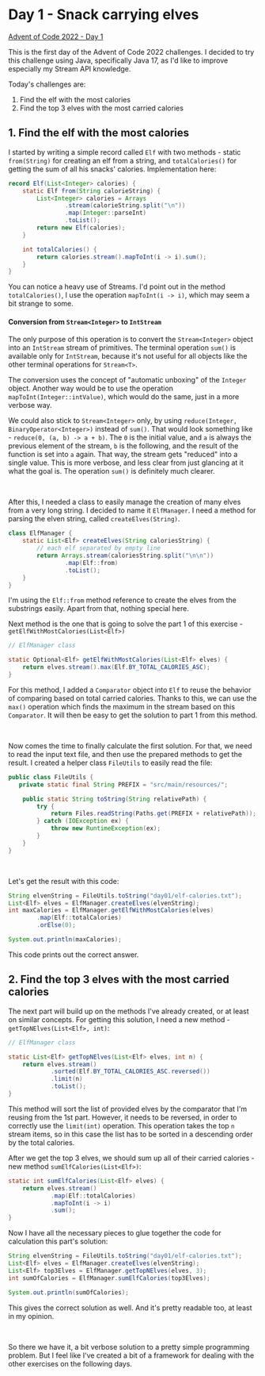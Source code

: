 # Day 1 - Snack carrying elves

[Advent of Code 2022 - Day 1](https://adventofcode.com/2022/day/1)

This is the first day of the Advent of Code 2022 challenges.
I decided to try this challenge using Java, specifically Java 17, as I'd like to improve especially my Stream API knowledge.

Today's challenges are:

1. Find the elf with the most calories
2. Find the top 3 elves with the most carried calories

## 1. Find the elf with the most calories

I started by writing a simple record called `Elf` with two methods - static `from(String)` for creating an elf from a string, and `totalCalories()` for getting the sum of all his snacks' calories. Implementation here:

```java
record Elf(List<Integer> calories) {
    static Elf from(String calorieString) {
        List<Integer> calories = Arrays
                .stream(calorieString.split("\n"))
                .map(Integer::parseInt)
                .toList();
        return new Elf(calories);
    }

    int totalCalories() {
        return calories.stream().mapToInt(i -> i).sum();
    }
}
```

You can notice a heavy use of Streams. I'd point out in the method `totalCalories()`, I use the operation `mapToInt(i -> i)`, which may seem a bit strange to some.

#### Conversion from `Stream<Integer>` to `IntStream`

The only purpose of this operation is to convert the `Stream<Integer>` object into an `IntStream` stream of primitives. The terminal operation `sum()` is available only for `IntStream`, because it's not useful for all objects like the other terminal operations for `Stream<T>`.

The conversion uses the concept of "automatic unboxing" of the `Integer` object. Another way would be to use the operation `mapToInt(Integer::intValue)`, which would do the same, just in a more verbose way.

We could also stick to `Stream<Integer>` only, by using `reduce(Integer, BinaryOperator<Integer>)` instead of `sum()`. That would look something like - `reduce(0, (a, b) -> a + b)`. The `0` is the initial value, and `a` is always the previous element of the stream, `b` is the following, and the result of the function is set into `a` again. That way, the stream gets "reduced" into a single value. This is more verbose, and less clear from just glancing at it what the goal is. The operation `sum()` is definitely much clearer.

&nbsp;

After this, I needed a class to easily manage the creation of many elves from a very long string. I decided to name it `ElfManager`. I need a method for parsing the elven string, called `createElves(String)`.

```java
class ElfManager {
    static List<Elf> createElves(String caloriesString) {
        // each elf separated by empty line
        return Arrays.stream(caloriesString.split("\n\n"))
                .map(Elf::from)
                .toList();
    }
}
```

I'm using the `Elf::from` method reference to create the elves from the substrings easily. Apart from that, nothing special here.

Next method is the one that is going to solve the part 1 of this exercise - `getElfWithMostCalories(List<Elf>)`

```java
// ElfManager class

static Optional<Elf> getElfWithMostCalories(List<Elf> elves) {
    return elves.stream().max(Elf.BY_TOTAL_CALORIES_ASC);
}
```

For this method, I added a `Comparator` object into `Elf` to reuse the behavior of comparing based on total carried calories. Thanks to this, we can use the `max()` operation which finds the maximum in the stream based on this `Comparator`. It will then be easy to get the solution to part 1 from this method.

&nbsp;

Now comes the time to finally calculate the first solution. For that, we need to read the input text file, and then use the prepared methods to get the result. I created a helper class `FileUtils` to easily read the file:

```java
public class FileUtils {
   private static final String PREFIX = "src/main/resources/";

    public static String toString(String relativePath) {
        try {
            return Files.readString(Paths.get(PREFIX + relativePath));
        } catch (IOException ex) {
            throw new RuntimeException(ex);
        }
    }
}
```

&nbsp;

Let's get the result with this code:

```java
String elvenString = FileUtils.toString("day01/elf-calories.txt");
List<Elf> elves = ElfManager.createElves(elvenString);
int maxCalories = ElfManager.getElfWithMostCalories(elves)
        .map(Elf::totalCalories)
        .orElse(0);

System.out.println(maxCalories);
```

This code prints out the correct answer.

## 2. Find the top 3 elves with the most carried calories

The next part will build up on the methods I've already created, or at least on similar concepts. For getting this solution, I need a new method - `getTopNElves(List<Elf>, int)`:

```java
// ElfManager class

static List<Elf> getTopNElves(List<Elf> elves, int n) {
    return elves.stream()
            .sorted(Elf.BY_TOTAL_CALORIES_ASC.reversed())
            .limit(n)
            .toList();
}
```

This method will sort the list of provided elves by the comparator that I'm reusing from the 1st part. However, it needs to be reversed, in order to correctly use the `limit(int)` operation. This operation takes the top `n` stream items, so in this case the list has to be sorted in a descending order by the total calories.

After we get the top 3 elves, we should sum up all of their carried calories - new method `sumElfCalories(List<Elf>)`:

```java
static int sumElfCalories(List<Elf> elves) {
    return elves.stream()
            .map(Elf::totalCalories)
            .mapToInt(i -> i)
            .sum();
}
```

Now I have all the necessary pieces to glue together the code for calculation this part's solution:

```java
String elvenString = FileUtils.toString("day01/elf-calories.txt");
List<Elf> elves = ElfManager.createElves(elvenString);
List<Elf> top3Elves = ElfManager.getTopNElves(elves, 3);
int sumOfCalories = ElfManager.sumElfCalories(top3Elves);

System.out.println(sumOfCalories);
```

This gives the correct solution as well. And it's pretty readable too, at least in my opinion.

&nbsp;

So there we have it, a bit verbose solution to a pretty simple programming problem. But I feel like I've created a bit of a framework for dealing with the other exercises on the following days.